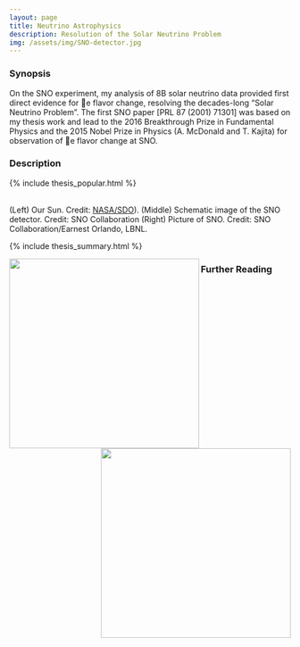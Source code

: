 ```yaml
---
layout: page
title: Neutrino Astrophysics
description: Resolution of the Solar Neutrino Problem
img: /assets/img/SNO-detector.jpg
---
```


<h3>Synopsis</h3>

On the SNO experiment, my analysis of 8B solar neutrino data provided first direct evidence for e flavor change, resolving the decades-long “Solar Neutrino Problem”.
The first SNO paper [PRL 87 (2001) 71301] was based on my thesis work and lead
to the 2016 Breakthrough Prize in Fundamental Physics and the 2015 Nobel Prize in Physics (A. McDonald and T. Kajita) for observation of e flavor change at SNO.

<h3>Description</h3>

{% include thesis_popular.html %}

<div class="img_row">
    <img class="col one left" src="{{ site.baseurl }}/assets/img/SNO-sun.jpg" alt="" title="Our Sun"/>
    <img class="col one left" src="{{ site.baseurl }}/assets/img/SNO-schematic.gif" alt="" title="Schematic image of the SNO detector"/>
    <img class="col one left" src="{{ site.baseurl }}/assets/img/SNO-detector.jpg" alt="" title="SNO detector"/>
</div>
<div class="col three caption">
    (Left) Our Sun. Credit: <a href="https://www.nasa.gov/feature/sdo-shows-active-regions-across-front-of-sun">NASA/SDO</a>). (Middle) Schematic image of the SNO detector. Credit: SNO Collaboration (Right) Picture of SNO. Credit: SNO Collaboration/Earnest Orlando, LBNL.
</div>

{% include thesis_summary.html %}

<img align="left" width="340px" src="{{ site.baseurl }}/assets/img/SNO-flux_numutau.png" alt="" title="example image"/>
<img align="right" width="340px" src="{{ site.baseurl }}/assets/img/SNO-flux_nutotal.png" alt="" title="example image"/>

<h3>Further Reading</h3>
